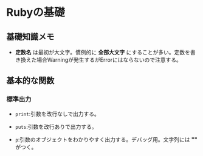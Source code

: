 # Rubyの基礎

## 基礎知識メモ

* **定数名** は最初が大文字。慣例的に **全部大文字** にすることが多い。定数を書き換えた場合Warningが発生するがErrorにはならないので注意する。

## 基本的な関数

### 標準出力

* `print`:引数を改行なしで出力する。

* `puts`:引数を改行ありで出力する。

* `p`:引数のオブジェクトをわかりやすく出力する。デバッグ用。文字列には **""** がつく。

